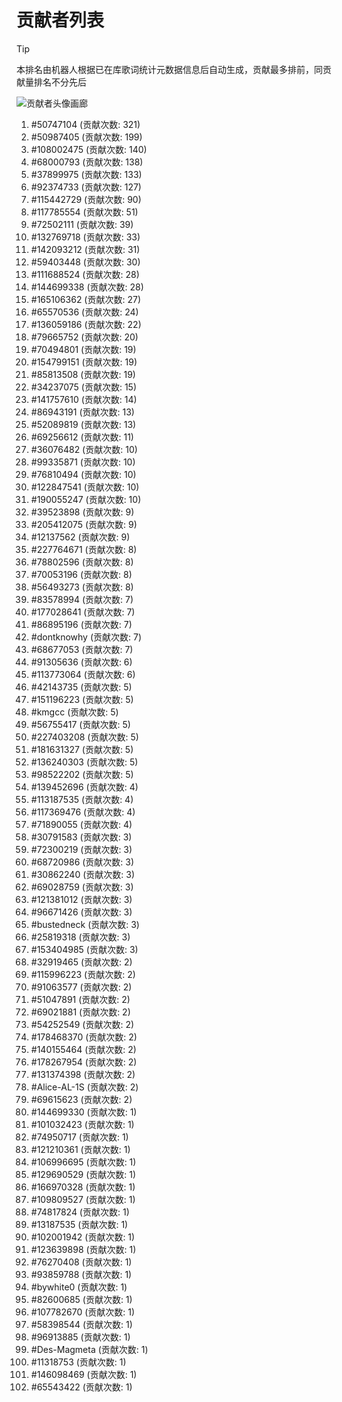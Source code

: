 # 贡献者列表

> [!TIP]
> 本排名由机器人根据已在库歌词统计元数据信息后自动生成，贡献最多排前，同贡献量排名不分先后

![贡献者头像画廊](./CONTRIBUTORS.svg)

1. #50747104 (贡献次数: 321)
2. #50987405 (贡献次数: 199)
3. #108002475 (贡献次数: 140)
4. #68000793 (贡献次数: 138)
5. #37899975 (贡献次数: 133)
6. #92374733 (贡献次数: 127)
7. #115442729 (贡献次数: 90)
8. #117785554 (贡献次数: 51)
9. #72502111 (贡献次数: 39)
10. #132769718 (贡献次数: 33)
11. #142093212 (贡献次数: 31)
12. #59403448 (贡献次数: 30)
13. #111688524 (贡献次数: 28)
14. #144699338 (贡献次数: 28)
15. #165106362 (贡献次数: 27)
16. #65570536 (贡献次数: 24)
17. #136059186 (贡献次数: 22)
18. #79665752 (贡献次数: 20)
19. #70494801 (贡献次数: 19)
20. #154799151 (贡献次数: 19)
21. #85813508 (贡献次数: 19)
22. #34237075 (贡献次数: 15)
23. #141757610 (贡献次数: 14)
24. #86943191 (贡献次数: 13)
25. #52089819 (贡献次数: 13)
26. #69256612 (贡献次数: 11)
27. #36076482 (贡献次数: 10)
28. #99335871 (贡献次数: 10)
29. #76810494 (贡献次数: 10)
30. #122847541 (贡献次数: 10)
31. #190055247 (贡献次数: 10)
32. #39523898 (贡献次数: 9)
33. #205412075 (贡献次数: 9)
34. #12137562 (贡献次数: 9)
35. #227764671 (贡献次数: 8)
36. #78802596 (贡献次数: 8)
37. #70053196 (贡献次数: 8)
38. #56493273 (贡献次数: 8)
39. #83578994 (贡献次数: 7)
40. #177028641 (贡献次数: 7)
41. #86895196 (贡献次数: 7)
42. #dontknowhy (贡献次数: 7)
43. #68677053 (贡献次数: 7)
44. #91305636 (贡献次数: 6)
45. #113773064 (贡献次数: 6)
46. #42143735 (贡献次数: 5)
47. #151196223 (贡献次数: 5)
48. #kmgcc (贡献次数: 5)
49. #56755417 (贡献次数: 5)
50. #227403208 (贡献次数: 5)
51. #181631327 (贡献次数: 5)
52. #136240303 (贡献次数: 5)
53. #98522202 (贡献次数: 5)
54. #139452696 (贡献次数: 4)
55. #113187535 (贡献次数: 4)
56. #117369476 (贡献次数: 4)
57. #71890055 (贡献次数: 4)
58. #30791583 (贡献次数: 3)
59. #72300219 (贡献次数: 3)
60. #68720986 (贡献次数: 3)
61. #30862240 (贡献次数: 3)
62. #69028759 (贡献次数: 3)
63. #121381012 (贡献次数: 3)
64. #96671426 (贡献次数: 3)
65. #bustedneck (贡献次数: 3)
66. #25819318 (贡献次数: 3)
67. #153404985 (贡献次数: 3)
68. #32919465 (贡献次数: 2)
69. #115996223 (贡献次数: 2)
70. #91063577 (贡献次数: 2)
71. #51047891 (贡献次数: 2)
72. #69021881 (贡献次数: 2)
73. #54252549 (贡献次数: 2)
74. #178468370 (贡献次数: 2)
75. #140155464 (贡献次数: 2)
76. #178267954 (贡献次数: 2)
77. #131374398 (贡献次数: 2)
78. #Alice-AL-1S (贡献次数: 2)
79. #69615623 (贡献次数: 2)
80. #144699330 (贡献次数: 1)
81. #101032423 (贡献次数: 1)
82. #74950717 (贡献次数: 1)
83. #121210361 (贡献次数: 1)
84. #106996695 (贡献次数: 1)
85. #129690529 (贡献次数: 1)
86. #166970328 (贡献次数: 1)
87. #109809527 (贡献次数: 1)
88. #74817824 (贡献次数: 1)
89. #13187535 (贡献次数: 1)
90. #102001942 (贡献次数: 1)
91. #123639898 (贡献次数: 1)
92. #76270408 (贡献次数: 1)
93. #93859788 (贡献次数: 1)
94. #bywhite0 (贡献次数: 1)
95. #82600685 (贡献次数: 1)
96. #107782670 (贡献次数: 1)
97. #58398544 (贡献次数: 1)
98. #96913885 (贡献次数: 1)
99. #Des-Magmeta (贡献次数: 1)
100. #11318753 (贡献次数: 1)
101. #146098469 (贡献次数: 1)
102. #65543422 (贡献次数: 1)
